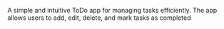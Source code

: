 A simple and intuitive ToDo app for managing tasks efficiently.
The app allows users to add, edit, delete, and mark tasks as completed
